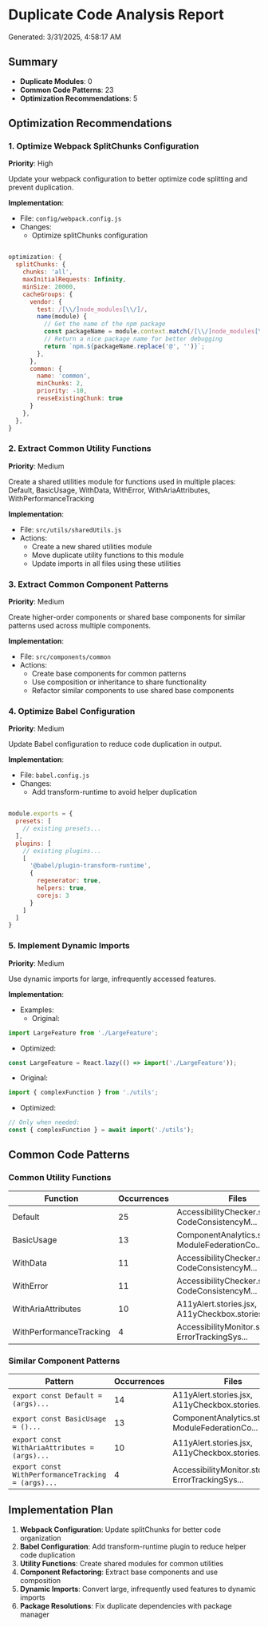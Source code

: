 # Duplicate Code Analysis Report

Generated: 3/31/2025, 4:58:17 AM

## Summary

- **Duplicate Modules**: 0
- **Common Code Patterns**: 23
- **Optimization Recommendations**: 5

## Optimization Recommendations

### 1. Optimize Webpack SplitChunks Configuration

**Priority**: High

Update your webpack configuration to better optimize code splitting and prevent duplication.

**Implementation**:

- File: `config/webpack.config.js`
- Changes:
  - Optimize splitChunks configuration
```js

optimization: {
  splitChunks: {
    chunks: 'all',
    maxInitialRequests: Infinity,
    minSize: 20000,
    cacheGroups: {
      vendor: {
        test: /[\\/]node_modules[\\/]/,
        name(module) {
          // Get the name of the npm package
          const packageName = module.context.match(/[\\/]node_modules[\\/](.*?)([\\/]|$)/)[1];
          // Return a nice package name for better debugging
          return `npm.${packageName.replace('@', '')}`;
        },
      },
      common: {
        name: 'common',
        minChunks: 2,
        priority: -10,
        reuseExistingChunk: true
      }
    },
  },
}
```

### 2. Extract Common Utility Functions

**Priority**: Medium

Create a shared utilities module for functions used in multiple places: Default, BasicUsage, WithData, WithError, WithAriaAttributes, WithPerformanceTracking

**Implementation**:

- File: `src/utils/sharedUtils.js`
- Actions:
  - Create a new shared utilities module
  - Move duplicate utility functions to this module
  - Update imports in all files using these utilities

### 3. Extract Common Component Patterns

**Priority**: Medium

Create higher-order components or shared base components for similar patterns used across multiple components.

**Implementation**:

- File: `src/components/common`
- Actions:
  - Create base components for common patterns
  - Use composition or inheritance to share functionality
  - Refactor similar components to use shared base components

### 4. Optimize Babel Configuration

**Priority**: Medium

Update Babel configuration to reduce code duplication in output.

**Implementation**:

- File: `babel.config.js`
- Changes:
  - Add transform-runtime to avoid helper duplication
```js

module.exports = {
  presets: [
    // existing presets...
  ],
  plugins: [
    // existing plugins...
    [
      '@babel/plugin-transform-runtime',
      {
        regenerator: true,
        helpers: true,
        corejs: 3
      }
    ]
  ]
}
```

### 5. Implement Dynamic Imports

**Priority**: Medium

Use dynamic imports for large, infrequently accessed features.

**Implementation**:

- Examples:
  - Original:
```js
import LargeFeature from './LargeFeature';
```
  - Optimized:
```js
const LargeFeature = React.lazy(() => import('./LargeFeature'));
```
  - Original:
```js
import { complexFunction } from './utils';
```
  - Optimized:
```js
// Only when needed:
const { complexFunction } = await import('./utils');
```

## Common Code Patterns

### Common Utility Functions

| Function | Occurrences | Files |
|----------|-------------|-------|
| Default | 25 | AccessibilityChecker.stories.jsx, CodeConsistencyM... |
| BasicUsage | 13 | ComponentAnalytics.stories.jsx, ModuleFederationCo... |
| WithData | 11 | AccessibilityChecker.stories.jsx, CodeConsistencyM... |
| WithError | 11 | AccessibilityChecker.stories.jsx, CodeConsistencyM... |
| WithAriaAttributes | 10 | A11yAlert.stories.jsx, A11yCheckbox.stories.jsx, A... |
| WithPerformanceTracking | 4 | AccessibilityMonitor.stories.jsx, ErrorTrackingSys... |

### Similar Component Patterns

| Pattern | Occurrences | Files |
|---------|-------------|-------|
| `export const Default = (args)...` | 14 | A11yAlert.stories.jsx, A11yCheckbox.stories.jsx, A... |
| `export const BasicUsage = ()...` | 13 | ComponentAnalytics.stories.jsx, ModuleFederationCo... |
| `export const WithAriaAttributes = (args)...` | 10 | A11yAlert.stories.jsx, A11yCheckbox.stories.jsx, A... |
| `export const WithPerformanceTracking = (args)...` | 4 | AccessibilityMonitor.stories.jsx, ErrorTrackingSys... |

## Implementation Plan

1. **Webpack Configuration**: Update splitChunks for better code organization
2. **Babel Configuration**: Add transform-runtime plugin to reduce helper code duplication
3. **Utility Functions**: Create shared modules for common utilities
4. **Component Refactoring**: Extract base components and use composition
5. **Dynamic Imports**: Convert large, infrequently used features to dynamic imports
6. **Package Resolutions**: Fix duplicate dependencies with package manager

